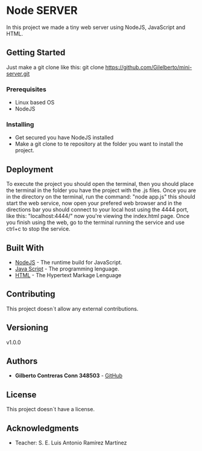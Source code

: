 # Node SERVER

In this project we made a tiny web server using NodeJS, JavaScript and HTML.

## Getting Started

Just make a git clone like this: git clone https://github.com/Gilelberto/mini-server.git

### Prerequisites

* Linux based OS
* NodeJS


### Installing

* Get secured you have NodeJS installed
* Make a git clone to te repository at the folder you want to install the project.

## Deployment

To execute the project you should open the terminal, then you should place the terminal in the folder you have the project with the .js files.
Once you are in the directory on the terminal, run the command: "node app.js" this should start the web service, now open your prefered web browser
and in the directions bar you should connect to your local host using the 4444 port, like this: "localhost:4444/" now you're viewing the index.html page.
Once you finish using the web, go to the terminal running the service and use ctrl+c to stop the service.

## Built With

* [NodeJS](https://nodejs.org/) - The runtime build for JavaScript.
* [Java Script](https://en.wikipedia.org/wiki/JavaScript) - The programming lenguage.
* [HTML](https://developer.mozilla.org/es/docs/Web/HTML) - The Hypertext Markage Lenguage

## Contributing

This project doesn´t allow any external contributions.

## Versioning

v1.0.0 

## Authors

* **Gilberto Contreras Conn 348503** - [GitHub](https://github.com/Gilelberto)


## License

This project doesn´t have a license.

## Acknowledgments

* Teacher: S. E. Luis Antonio Ramírez Martínez
